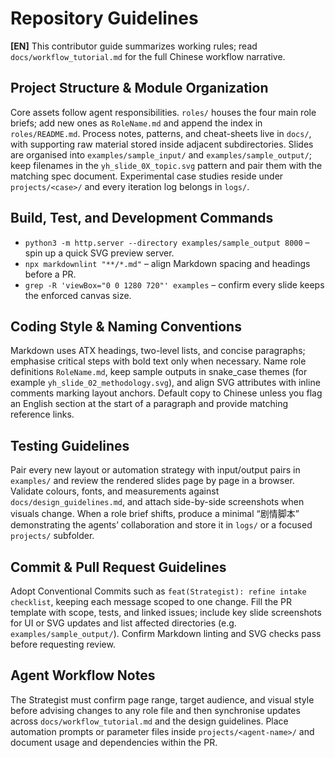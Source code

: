 # Repository Guidelines
**[EN]** This contributor guide summarizes working rules; read `docs/workflow_tutorial.md` for the full Chinese workflow narrative.

## Project Structure & Module Organization
Core assets follow agent responsibilities. `roles/` houses the four main role briefs; add new ones as `RoleName.md` and append the index in `roles/README.md`. Process notes, patterns, and cheat-sheets live in `docs/`, with supporting raw material stored inside adjacent subdirectories. Slides are organised into `examples/sample_input/` and `examples/sample_output/`; keep filenames in the `yh_slide_0X_topic.svg` pattern and pair them with the matching spec document. Experimental case studies reside under `projects/<case>/` and every iteration log belongs in `logs/`.

## Build, Test, and Development Commands
- `python3 -m http.server --directory examples/sample_output 8000` – spin up a quick SVG preview server.
- `npx markdownlint "**/*.md"` – align Markdown spacing and headings before a PR.
- `grep -R 'viewBox="0 0 1280 720"' examples` – confirm every slide keeps the enforced canvas size.

## Coding Style & Naming Conventions
Markdown uses ATX headings, two-level lists, and concise paragraphs; emphasise critical steps with bold text only when necessary. Name role definitions `RoleName.md`, keep sample outputs in snake_case themes (for example `yh_slide_02_methodology.svg`), and align SVG attributes with inline comments marking layout anchors. Default copy to Chinese unless you flag an English section at the start of a paragraph and provide matching reference links.

## Testing Guidelines
Pair every new layout or automation strategy with input/output pairs in `examples/` and review the rendered slides page by page in a browser. Validate colours, fonts, and measurements against `docs/design_guidelines.md`, and attach side-by-side screenshots when visuals change. When a role brief shifts, produce a minimal “剧情脚本” demonstrating the agents’ collaboration and store it in `logs/` or a focused `projects/` subfolder.

## Commit & Pull Request Guidelines
Adopt Conventional Commits such as `feat(Strategist): refine intake checklist`, keeping each message scoped to one change. Fill the PR template with scope, tests, and linked issues; include key slide screenshots for UI or SVG updates and list affected directories (e.g. `examples/sample_output/`). Confirm Markdown linting and SVG checks pass before requesting review.

## Agent Workflow Notes
The Strategist must confirm page range, target audience, and visual style before advising changes to any role file and then synchronise updates across `docs/workflow_tutorial.md` and the design guidelines. Place automation prompts or parameter files inside `projects/<agent-name>/` and document usage and dependencies within the PR.
